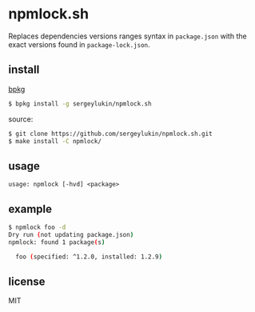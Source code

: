# npmlock.sh

Replaces dependencies versions ranges syntax in `package.json` with the
exact versions found in `package-lock.json`.

## install

[bpkg](https://github.com/bpkg/bpkg)

```sh
$ bpkg install -g sergeylukin/npmlock.sh
```

source:

```sh
$ git clone https://github.com/sergeylukin/npmlock.sh.git
$ make install -C npmlock/
```

## usage

```
usage: npmlock [-hvd] <package>
```

## example

```sh
$ npmlock foo -d
Dry run (not updating package.json)
npmlock: found 1 package(s)

  foo (specified: ^1.2.0, installed: 1.2.9)
```

## license

MIT
